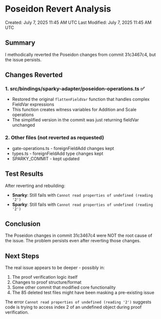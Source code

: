 # Poseidon Revert Analysis

Created: July 7, 2025 11:45 AM UTC
Last Modified: July 7, 2025 11:45 AM UTC

## Summary
I methodically reverted the Poseidon changes from commit 31c3467c4, but the issue persists.

## Changes Reverted

### 1. src/bindings/sparky-adapter/poseidon-operations.ts ✅
- Restored the original `flattenFieldVar` function that handles complex FieldVar expressions
- This function creates witness variables for Addition and Scale operations
- The simplified version in the commit was just returning fieldVar unchanged

### 2. Other files (not reverted as requested)
- gate-operations.ts - foreignFieldAdd changes kept
- types.ts - foreignFieldAdd type changes kept
- SPARKY_COMMIT - kept updated

## Test Results

After reverting and rebuilding:
- **Snarky**: Still fails with `Cannot read properties of undefined (reading '2')`
- **Sparky**: Still fails with `Cannot read properties of undefined (reading '2')`

## Conclusion

The Poseidon changes in commit 31c3467c4 were NOT the root cause of the issue. The problem persists even after reverting those changes.

## Next Steps

The real issue appears to be deeper - possibly in:
1. The proof verification logic itself
2. Changes to proof structure/format
3. Some other commit that modified core functionality
4. The 85 deleted test files might have been masking a pre-existing issue

The error `Cannot read properties of undefined (reading '2')` suggests code is trying to access index 2 of an undefined object during proof verification.
